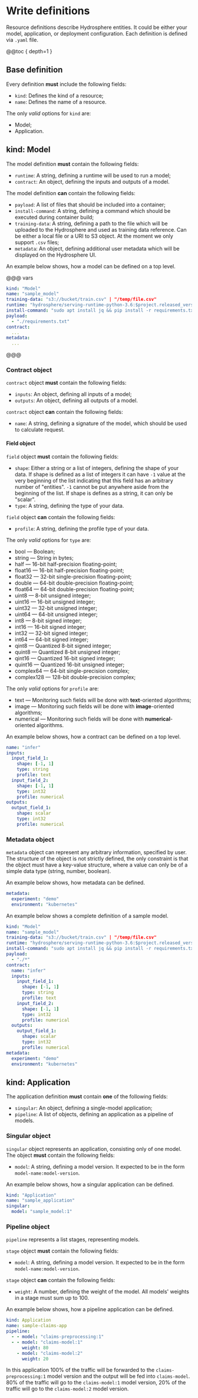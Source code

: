 # Write definitions

Resource definitions describe Hydrosphere entities. It could be either your model, application, or deployment configuration. Each definition is defined via `.yaml` file.

@@toc { depth=1 }

## Base definition

Every definition **must** include the following fields:

- `kind`: Defines the kind of a resource; 
- `name`: Defines the name of a resource.

The only _valid_ options for `kind` are:

- Model;
- Application.

## kind: Model

The model definition **must** contain the following fields:

- `runtime`: A string, defining a runtime will be used to run a model;
- `contract`: An object, defining the inputs and outputs of a model.

The model definition **can** contain the following fields:

- `payload`: A list of files that should be included into a container;
- `install-command`: A string, defining a command which should be executed during container build;
- `training-data`: A string, defining a path to the file which will be uploaded to the Hydrosphere and used as training data reference. Can be either a local file or a URI to S3 object. At the moment we only support `.csv` files;
- `metadata`: An object, defining additional user metadata which will be displayed on the Hydrosphere UI.

An example below shows, how a model can be defined on a top level.

@@@ vars
```yaml
kind: "Model"
name: "sample_model"
training-data: "s3://bucket/train.csv" | "/temp/file.csv"
runtime: "hydrosphere/serving-runtime-python-3.6:$project.released_version$"
install-command: "sudo apt install jq && pip install -r requirements.txt" 
payload: 
  - "./requirements.txt"
contract:
  ...
metadata:
  ...
```
@@@

### Contract object

`contract` object **must** contain the following fields:

- `inputs`: An object, defining all inputs of a model;
- `outputs`: An object, defining all outputs of a model.

`contract` object **can** contain the following fields:

- `name`: A string, defining a signature of the model, which should be used to calculate request.

#### Field object

`field` object **must** contain the following fields:

- `shape`: Either a string or a list of integers, defining the shape of your data. If shape is defined as a list of integers it can have `-1` value at the very beginning of the list indicating that this field has an arbitrary number of "entities". `-1` cannot be put anywhere aside from the beginning of the list. If shape is defines as a string, it can only be "scalar". 
- `type`: A string, defining the type of your data.

`field` object **can** contain the following fields:

- `profile`: A string, defining the profile type of your data. 

The only _valid_ options for `type` are:

- bool — Boolean;
- string — String in bytes;
- half — 16-bit half-precision floating-point; 
- float16 — 16-bit half-precision floating-point;
- float32 — 32-bit single-precision floating-point;
- double — 64-bit double-precision floating-point;
- float64 — 64-bit double-precision floating-point;
- uint8 — 8-bit unsigned integer;
- uint16 — 16-bit unsigned integer;
- uint32 — 32-bit unsigned integer;
- uint64 — 64-bit unsigned integer;
- int8 — 8-bit signed integer;
- int16 — 16-bit signed integer;
- int32 — 32-bit signed integer;
- int64 — 64-bit signed integer;
- qint8 — Quantized 8-bit signed integer;
- quint8 — Quantized 8-bit unsigned integer;
- qint16 — Quantized 16-bit signed integer;
- quint16 — Quantized 16-bit unsigned integer;
- complex64 — 64-bit single-precision complex;
- complex128 — 128-bit double-precision complex;

The only _valid_ options for `profile` are: 

- text — Monitoring such fields will be done with **text**-oriented algorithms; 
- image — Monitoring such fields will be done with **image**-oriented algorithms; 
- numerical — Monitoring such fields will be done with **numerical**-oriented algorithms.

An example below shows, how a contract can be defined on a top level.

```yaml
name: "infer"
inputs:
  input_field_1:
    shape: [-1, 1]
    type: string
    profile: text
  input_field_2:
    shape: [-1, 1]
    type: int32
    profile: numerical
outputs: 
  output_field_1:
    shape: scalar
    type: int32 
    profile: numerical
```

### Metadata object

`metadata` object can represent any arbitrary information, specified by user. The structure of the object is not strictly defined, the only constraint is that the object must have a key-value structure, where a value can only be of a simple data type (string, number, boolean).

An example below shows, how metadata can be defined.

```yaml
metadata:
  experiment: "demo"
  environment: "kubernetes"
```

An example below shows a complete definition of a sample model.

```yaml
kind: "Model"
name: "sample_model"
training-data: "s3://bucket/train.csv" | "/temp/file.csv"
runtime: "hydrosphere/serving-runtime-python-3.6:$project.released_version$"
install-command: "sudo apt install jq && pip install -r requirements.txt" 
payload: 
  - "./*"
contract:
  name: "infer"
  inputs:
    input_field_1:
      shape: [-1, 1]
      type: string
      profile: text
    input_field_2:
      shape: [-1, 1]
      type: int32
      profile: numerical
  outputs: 
    output_field_1:
      shape: scalar
      type: int32 
      profile: numerical
metadata:
  experiment: "demo"
  environment: "kubernetes"
```


## kind: Application

The application definition **must** contain **one** of the following fields:

- `singular`: An object, defining a single-model application;
- `pipeline`: A list of objects, defining an application as a pipeline of models. 

### Singular object

`singular` object represents an application, consisting only of one model. The object **must** contain the following fields:

- `model`: A string, defining a model version. It expected to be in the form `model-name:model-version`. 

An example below shows, how a singular application can be defined.

```yaml
kind: "Application"
name: "sample_application"
singular:
  model: "sample_model:1"
```

### Pipeline object

`pipeline` represents a list stages, representing models. 

`stage` object **must** contain the following fields: 

- `model`: A string, defining a model version. It expected to be in the form `model-name:model-version`. 

`stage` object **can** contain the following fields:

- `weight`: A number, defining the weight of the model. All models' weights in a stage must sum up to 100. 

An example below shows, how a pipeline application can be defined.

```yaml
kind: Application
name: sample-claims-app
pipeline:
  - - model: "claims-preprocessing:1"
  - - model: "claims-model:1"
      weight: 80
    - model: "claims-model:2"
      weight: 20
```

In this application 100% of the traffic will be forwarded to the `claims-preprocessing:1` model version and the output will be fed into `claims-model`. 80% of the traffic will go to the `claims-model:1` model version, 20% of the traffic will go to the `claims-model:2` model version. 